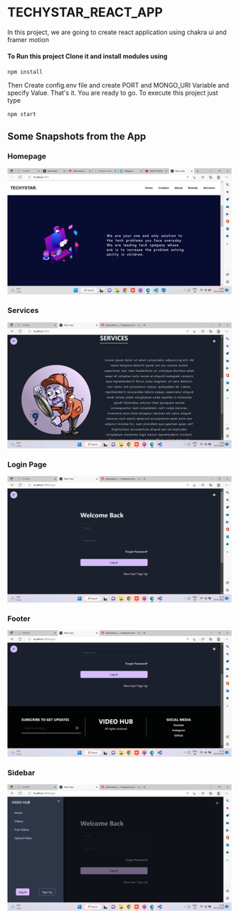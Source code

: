 # TECHYSTAR_REACT_APP
In this project, we are going to create react application using chakra ui and framer motion

#### To Run this project Clone it and install modules using
```
npm install
```

Then Create config.env file and create PORT and MONGO_URI Variable and specify Value.
That's it. You are ready to go. To execute this project just type
```
npm start
```

## Some Snapshots from the App

### Homepage

  <img src= "https://github.com/kumkumverma/techystar-reactjs/blob/main/snaps/003.png" alt= "homepage img">

### Services
  
  <img src= "https://github.com/kumkumverma/chakra-ui-react-app/blob/main/snaps/005.png" alt= "services img">

### Login Page
    
   <img src= "https://github.com/kumkumverma/chakra-ui-react-app/blob/main/snaps/001.png" alt= "login page img">
    

### Footer
      
   <img src= "https://github.com/kumkumverma/chakra-ui-react-app/blob/main/snaps/002.png" alt= "Footerimg">
   
### Sidebar
      
   <img src= "https://github.com/kumkumverma/chakra-ui-react-app/blob/main/snaps/003.png" alt= "sidebar img">
